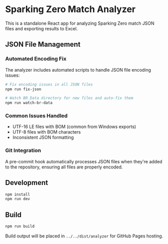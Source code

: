 # Sparking Zero Match Analyzer

This is a standalone React app for analyzing Sparking Zero match JSON files and exporting results to Excel.

## JSON File Management

### Automated Encoding Fix
The analyzer includes automated scripts to handle JSON file encoding issues:

```bash
# Fix encoding issues in all JSON files
npm run fix-json

# Watch BR_Data directory for new files and auto-fix them
npm run watch-br-data
```

### Common Issues Handled
- UTF-16 LE files with BOM (common from Windows exports)
- UTF-8 files with BOM characters
- Inconsistent JSON formatting

### Git Integration
A pre-commit hook automatically processes JSON files when they're added to the repository, ensuring all files are properly encoded.

## Development

```bash
npm install
npm run dev
```

## Build

```bash
npm run build
```

Build output will be placed in `../../dist/analyzer` for GitHub Pages hosting.
